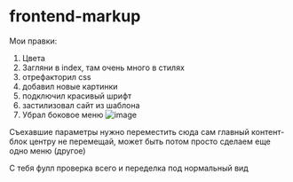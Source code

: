 # frontend-markup

Мои правки:
1. Цвета
2. Загляни в index, там очень много в стилях
3. отрефакторил css
4. добавил новые картинки
5. подключил красивый шрифт
6. застилизовал сайт из шаблона
7. Убрал боковое меню
![image](https://user-images.githubusercontent.com/66025673/175837449-18e5a21a-669c-4d2b-b34f-76b9d752dc9d.png)

Съехавшие параметры нужно переместить сюда
сам главный контент-блок центру не перемещай, может быть потом просто сделаем еще одно меню (другое)

С тебя фулл проверка всего и переделка под нормальный вид
